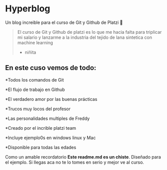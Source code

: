 # Hyperblog 
Un blog increible para el curso de Git y Github de Platzi 💚
>El curso de Git y Github de platzi es lo que me hacia falta para triplicar mi salario y lanzarme a la industria del tejido de lana sintetica con machine learning
> - niñita

## En este cuso vemos de todo: 

*Todos los comandos de Git

*El flujo de trabajo en Github

*El verdadero amor por las buenas prácticas

*Trucos muy locos del profesor

*Las personalidades multiples de Freddy

*Creado por el incrible platzi team

*Incluye ejemplo0s en windows linux y Mac

*Disponible para todas las edades

Como un amable recordatorio **Este readme.md es un chiste**. Diseñado para el ejemplo. Si llegas aca no te lo tomes en serio y mejor ve al curso.